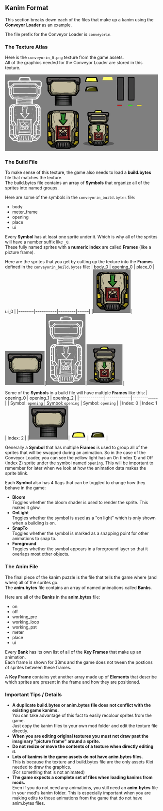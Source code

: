 ## Kanim Format

This section breaks down each of the files that make up a kanim using the **Conveyor Loader** as an example.

The file prefix for the Conveyor Loader is `conveyorin`.

### The Texture Atlas

Here is the `conveyorin_0.png` texture from the game assets.  
All of the graphics needed for the Conveyor Loader are stored in this texture.

![image](./img/conveyorin_0.png)

### The Build File

To make sense of this texture, the game also needs to load a **build.bytes** file that matches the texture.  
The build.bytes file contains an array of **Symbols** that organize all of the sprites into named groups.

Here are some of the symbols in the `conveyorin_build.bytes` file:

* body
* meter_frame
* opening
* place
* ui

Every **Symbol** has at least one sprite under it. Which is why all of the sprites will have a number suffix like `_0`.  
These fully named sprites with a **numeric index** are called **Frames** (like a picture frame).

Here are the sprites that you get by cutting up the texture into the **Frames** defined in the `conveyorin_build.bytes` file:
| body_0 | opening_0 | place_0 | ui_0 |
|--------|-----------|---------|------|
|![image](./img/body_0.png)|![image](./img/opening_0.png)|![image](./img/place_0.png)|![image](./img/ui_0.png)|

Some of the **Symbols** in a build file will have multiple **Frames** like this:
| opening_0 | opening_1 | opening_2 |
|-------------|-------------|-------------|
| Symbol: `opening` | Symbol: `opening` | Symbol: `opening` |
| Index: 0 | Index: 1 | Index: 2 |
|![image](./img/opening_0.png)|![image](./img/opening_1.png)|![image](./img/opening_2.png)|

Generally a **Symbol** that has multiple **Frames** is used to group all of the sprites that will be swapped during an animation. So in the case of the Conveyor Loader, you can see the yellow light has an On (Index 1) and Off (Index 2) sprite under the symbol named `opening`. This will be important to remember for later when we look at how the animation data makes the sprite blink.

Each **Symbol** also has 4 flags that can be toggled to change how they behave in the game:

* **Bloom**  
  Toggles whether the bloom shader is used to render the sprite. This makes it glow.
* **OnLight**  
  Toggles whether the symbol is used as a "on light" which is only shown when a building is on.
* **SnapTo**  
  Toggles whether the symbol is marked as a snapping point for other animations to snap to.
* **Foreground**  
  Toggles whether the symbol appears in a foreground layer so that it overlaps most other objects.

### The Anim File

The final piece of the kanim puzzle is the file that tells the game where (and when) all of the sprites go.  
The **anim.bytes** file contains an array of named animations called **Banks**.

Here are all of the **Banks** in the **anim.bytes** file:

* on
* off
* working_pre
* working_loop
* working_pst
* meter
* place
* ui

Every **Bank** has its own list of all of the **Key Frames** that make up an animation.  
Each frame is shown for 33ms and the game does not tween the postions of sprites between these frames.

A **Key Frame** contains yet another array made up of **Elements** that describe which sprites are present in the frame and how they are positioned.

### Important Tips / Details

* **A duplicate build.bytes or anim.bytes file does not conflict with the existing game kanims.**  
  You can take advantage of this fact to easily recolour sprites from the game.  
  Just copy the kanim files to your own mod folder and edit the texture file directly.
* **When you are editing original textures you must not draw past the imaginary "picture frame" around a sprite.**  
* **Do not resize or move the contents of a texture when directly editing it.**
* **Lots of kanims in the game assets do not have anim.bytes files**.  
  This is because the texture and build.bytes file are the only assets Klei needed to draw the graphics.  
  (For something that is not animated)
* **The game expects a complete set of files when loading kanims from mods.**  
  Even if you do not need any animations, you still need an **anim.bytes** file in your mod's kanim folder. This is especially important when you are making edits to those animations from the game that do not have anim.bytes files.

